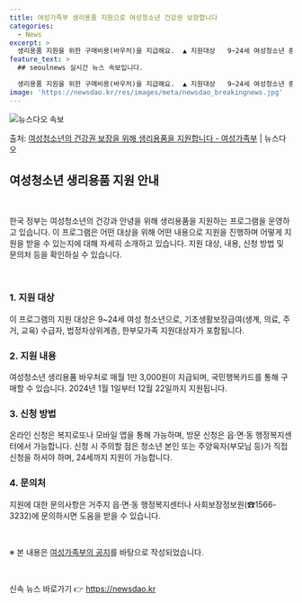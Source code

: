```yaml
---
title: 여성가족부 생리용품 지원으로 여성청소년 건강권 보장합니다
categories:
  - News
excerpt: >
  생리용품 지원을 위한 구매비용(바우처)을 지급해요.  ▲ 지원대상   9~24세 여성청소년 중 기초생활보장급…
feature_text: >
  ## seoulnews 실시간 뉴스 속보입니다.

  생리용품 지원을 위한 구매비용(바우처)을 지급해요.  ▲ 지원대상   9~24세 여성청소년 중 기초생활보장급…
image: 'https://newsdao.kr/res/images/meta/newsdao_breakingnews.jpg'
---
```


![뉴스다오 속보](https://newsdao.kr/res/images/meta/newsdao_breakingnews.jpg)

<p>출처: <a href="https://newsdao.kr/3858" rel="dofollow">여성청소년의 건강권 보장을 위해 생리용품을 지원합니다 - 여성가족부</a> | 뉴스다오</p>

<h2 data-ke-size="size26">여성청소년 생리용품 지원 안내</h2>
<p data-ke-size="size16">&nbsp;</p>
한국 정부는 여성청소년의 건강과 안녕을 위해 생리용품을 지원하는 프로그램을 운영하고 있습니다. 이 프로그램은 어떤 대상을 위해 어떤 내용으로 지원을 진행하며 어떻게 지원을 받을 수 있는지에 대해 자세히 소개하고 있습니다. 지원 대상, 내용, 신청 방법 및 문의처 등을 확인하실 수 있습니다.
<p data-ke-size="size16">&nbsp;</p>

<h3>1. 지원 대상</h3>
<p data-ke-size="size16">이 프로그램의 지원 대상은 9~24세 여성 청소년으로, 기초생활보장급여(생계, 의료, 주거, 교육) 수급자, 법정차상위계층, 한부모가족 지원대상자가 포함됩니다.</p>

<h3>2. 지원 내용</h3>
<p data-ke-size="size16">여성청소년 생리용품 바우처로 매월 1만 3,000원이 지급되며, 국민행복카드를 통해 구매할 수 있습니다. 2024년 1월 1일부터 12월 22일까지 지원됩니다.</p>

<h3>3. 신청 방법</h3>
<p data-ke-size="size16">온라인 신청은 복지로또나 모바일 앱을 통해 가능하며, 방문 신청은 읍·면·동 행정복지센터에서 가능합니다. 신청 시 주의할 점은 청소년 본인 또는 주양육자(부모님 등)가 직접 신청을 하셔야 하며, 24세까지 지원이 가능합니다.</p>

<h3>4. 문의처</h3>
<p data-ke-size="size16">지원에 대한 문의사항은 거주지 읍·면·동 행정복지센터나 사회보장정보원(☎1566-3232)에 문의하시면 도움을 받을 수 있습니다.</p>
<p data-ke-size="size16">&nbsp;</p>
<p data-ke-size="size16">※ 본 내용은 <a href="https://newsdao.kr/3858" target="_blank" rel="noopener">여성가족부의 공지</a>를 바탕으로 작성되었습니다.</p>
<p data-ke-size="size16">&nbsp;</p>

신속 뉴스 바로가기 👉 <a href="https://newsdao.kr" rel="dofollow">https://newsdao.kr</a>



